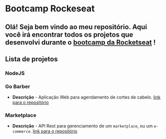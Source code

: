 # Bootcamp Rockeseat

## Olá! Seja bem vindo ao meu repositório. Aqui você irá encontrar todos os projetos que desenvolvi durante o [bootcamp da Rocketseat](https://rocketseat.com.br/bootcamp) !

## Lista de projetos

### NodeJS

### Go Barber

- **Descrição** - Aplicação Web para agendamento de cortes de cabelo. [link para o repositório](https://github.com/LucasMallmann/go-node-module2)

### Marketplace

- **Descrição** - API Rest para gerenciamento de um `marketplace`, ou um `e-commerce`. [link para o repositório](https://github.com/LucasMallmann/marketplace)
